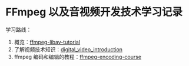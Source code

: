 # FFmpeg 以及音视频开发技术学习记录

学习路线：

1. 概览：[ffmpeg-libav-tutorial](https://github.com/leandromoreira/ffmpeg-libav-tutorial/blob/master/README-cn.md)
2. 了解视频技术知识：[digital_video_introduction](https://github.com/leandromoreira/digital_video_introduction/blob/master/README-cn.md)
3. ffmpeg 编码和编辑的教程：[ffmpeg-encoding-course](http://slhck.info/ffmpeg-encoding-course/#/15)
